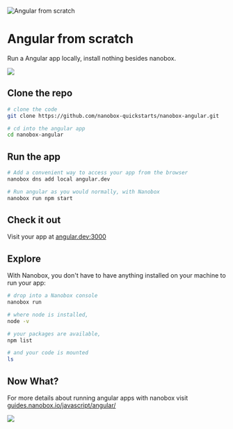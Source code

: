 ![Angular from scratch](https://guides.nanobox.io/assets/quickstart-icons/angular.png)

# Angular from scratch

Run a Angular app locally, install nothing besides nanobox. 

<a href="https://nanobox.io/download"><img src="https://guides.nanobox.io/assets/quickstart-icons/download.png" /></a>


## Clone the repo

```bash
# clone the code
git clone https://github.com/nanobox-quickstarts/nanobox-angular.git

# cd into the angular app
cd nanobox-angular
```

## Run the app

```bash
# Add a convenient way to access your app from the browser
nanobox dns add local angular.dev

# Run angular as you would normally, with Nanobox
nanobox run npm start
```

## Check it out

Visit your app at <a href="http://angular.dev:3000" target="\_blank">angular.dev:3000</a>

## Explore

With Nanobox, you don't have to have anything installed on your machine to run your app:

```bash
# drop into a Nanobox console
nanobox run

# where node is installed,
node -v

# your packages are available,
npm list

# and your code is mounted
ls
```

## Now What?
For more details about running angular apps with nanobox visit [guides.nanobox.io/javascript/angular/](http://guides.nanobox.io/javascript/angular/)

<a href="https://nanobox.io"><img src="https://guides.nanobox.io/assets/quickstart-icons/footer.png" /></a>
